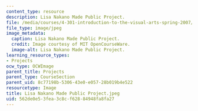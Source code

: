 ```yaml
---
content_type: resource
description: Lisa Nakano Made Public Project.
file: /media/courses/4-301-introduction-to-the-visual-arts-spring-2007/562de0e53fea3c8cf62884948fa8fa27_LisaNakanoMadePublicProject.jpeg
file_type: image/jpeg
image_metadata:
  caption: Lisa Nakano Made Public Project.
  credit: Image courtesy of MIT OpenCourseWare.
  image-alt: Lisa Nakano Made Public Project.
learning_resource_types:
- Projects
ocw_type: OCWImage
parent_title: Projects
parent_type: CourseSection
parent_uid: 8c77198b-5306-43e0-e057-28b019b4e522
resourcetype: Image
title: Lisa Nakano Made Public Project.jpeg
uid: 562de0e5-3fea-3c8c-f628-84948fa8fa27
---
```

